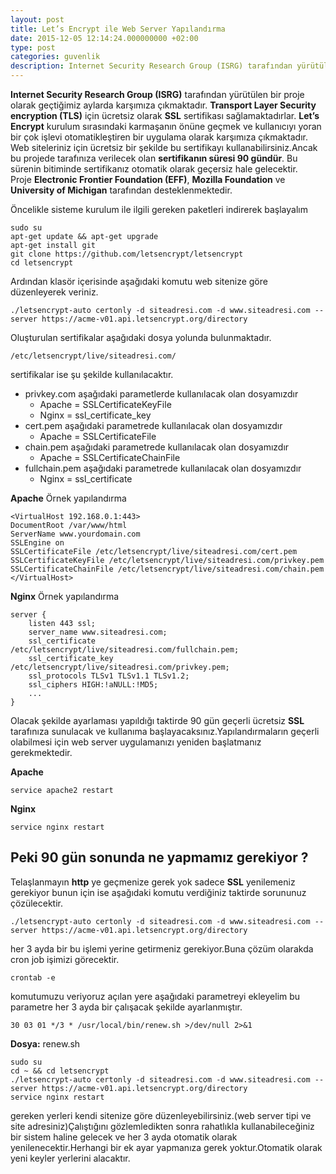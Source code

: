 ```yaml
---
layout: post
title: Let’s Encrypt ile Web Server Yapılandırma
date: 2015-12-05 12:14:24.000000000 +02:00
type: post
categories: guvenlik
description: Internet Security Research Group (ISRG) tarafından yürütülen bir proje olarak geçtiğimiz aylarda karşımıza çıkmaktadır. Transport Layer Security
---
```


**Internet Security Research Group (ISRG)** tarafından yürütülen bir proje olarak geçtiğimiz aylarda karşımıza çıkmaktadır.&nbsp;**Transport Layer Security encryption (TLS)** için ücretsiz olarak **SSL** sertifikası&nbsp;sağlamaktadırlar. **Let’s Encrypt** kurulum sırasındaki karmaşanın önüne geçmek ve kullanıcıyı yoran bir çok işlevi otomatikleştiren bir uygulama olarak karşımıza çıkmaktadır. Web siteleriniz için ücretsiz bir şekilde bu sertifikayı kullanabilirsiniz.Ancak bu projede tarafınıza verilecek olan **sertifikanın süresi 90 gündür**. Bu sürenin bitiminde sertifikanız otomatik olarak geçersiz hale gelecektir. Proje&nbsp;**Electronic Frontier Foundation (EFF)**, **Mozilla Foundation** ve **University of Michigan** tarafından desteklenmektedir.

Öncelikle sisteme kurulum ile ilgili gereken paketleri indirerek başlayalım

    sudo su
    apt-get update && apt-get upgrade
    apt-get install git
    git clone https://github.com/letsencrypt/letsencrypt
    cd letsencrypt

Ardından klasör içerisinde aşağıdaki komutu web sitenize göre düzenleyerek veriniz.

    ./letsencrypt-auto certonly -d siteadresi.com -d www.siteadresi.com --server https://acme-v01.api.letsencrypt.org/directory

Oluşturulan sertifikalar aşağıdaki dosya yolunda bulunmaktadır.

    /etc/letsencrypt/live/siteadresi.com/

sertifikalar ise şu şekilde kullanılacaktır.

- privkey.com aşağıdaki parametlerde kullanılacak olan dosyamızdır
  - Apache = SSLCertificateKeyFile
  - Nginx = ssl\_certificate\_key
- cert.pem aşağıdaki parametrede kullanılacak olan dosyamızdır
  - Apache = SSLCertificateFile
- chain.pem aşağıdaki parametrede kullanılacak olan dosyamızdır
  - Apache = SSLCertificateChainFile
- fullchain.pem aşağıdaki parametrede kullanılacak olan dosyamızdır
  - Nginx = ssl\_certificate

**Apache** Örnek yapılandırma

    <VirtualHost 192.168.0.1:443>
    DocumentRoot /var/www/html
    ServerName www.yourdomain.com
    SSLEngine on
    SSLCertificateFile /etc/letsencrypt/live/siteadresi.com/cert.pem
    SSLCertificateKeyFile /etc/letsencrypt/live/siteadresi.com/privkey.pem
    SSLCertificateChainFile /etc/letsencrypt/live/siteadresi.com/chain.pem
    </VirtualHost>

**Nginx** Örnek yapılandırma

    server {
        listen 443 ssl;
        server_name www.siteadresi.com;
        ssl_certificate /etc/letsencrypt/live/siteadresi.com/fullchain.pem;
        ssl_certificate_key /etc/letsencrypt/live/siteadresi.com/privkey.pem;
        ssl_protocols TLSv1 TLSv1.1 TLSv1.2;
        ssl_ciphers HIGH:!aNULL:!MD5;
        ...
    }

Olacak şekilde ayarlaması yapıldığı taktirde 90 gün geçerli ücretsiz **SSL** tarafınıza sunulacak ve kullanıma başlayacaksınız.Yapılandırmaların geçerli olabilmesi için web server uygulamanızı yeniden başlatmanız gerekmektedir.

**Apache**

    service apache2 restart

**Nginx**

    service nginx restart

## Peki 90 gün sonunda ne yapmamız gerekiyor ?

Telaşlanmayın **http** ye geçmenize gerek yok sadece **SSL** yenilemeniz gerekiyor bunun için ise aşağıdaki komutu verdiğiniz taktirde sorununuz çözülecektir.

    ./letsencrypt-auto certonly -d siteadresi.com -d www.siteadresi.com --server https://acme-v01.api.letsencrypt.org/directory

her 3 ayda bir bu işlemi yerine getirmeniz gerekiyor.Buna çözüm olarakda cron job işimizi görecektir.

    crontab -e

komutumuzu veriyoruz açılan yere aşağıdaki parametreyi ekleyelim bu parametre her 3 ayda bir çalışacak şekilde ayarlanmıştır.

    30 03 01 */3 * /usr/local/bin/renew.sh >/dev/null 2>&1

**Dosya:** renew.sh

    sudo su
    cd ~ && cd letsencrypt
    ./letsencrypt-auto certonly -d siteadresi.com -d www.siteadresi.com --server https://acme-v01.api.letsencrypt.org/directory
    service nginx restart

gereken yerleri kendi sitenize göre düzenleyebilirsiniz.(web server tipi ve site adresiniz)Çalıştığını gözlemledikten sonra rahatlıkla kullanabileceğiniz bir sistem haline gelecek ve her 3 ayda otomatik olarak yenilenecektir.Herhangi bir ek ayar yapmanıza gerek yoktur.Otomatik olarak yeni keyler yerlerini alacaktır.
